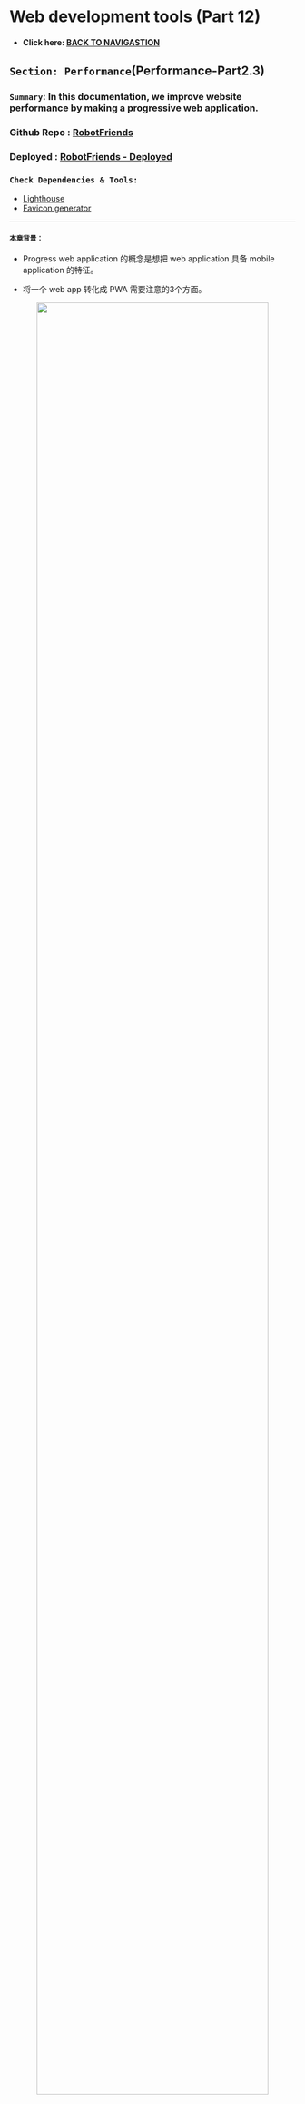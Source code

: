 # Web development tools (Part 12)

- #### Click here: [BACK TO NAVIGASTION](https://github.com/DonghaoWu/WebDev-tools-demo/blob/master/README.md)

## `Section: Performance`(Performance-Part2.3)

### `Summary`: In this documentation, we improve website performance by making a progressive web application.

### Github Repo : [RobotFriends](https://github.com/DonghaoWu/PWA-robotFriends-redux)
### Deployed : [RobotFriends - Deployed](https://donghaowu.github.io/PWA-robotFriends-redux/)

### `Check Dependencies & Tools:`

- [Lighthouse](https://web.dev/)
- [Favicon generator](https://realfavicongenerator.net/)

------------------------------------------------------------

#### `本章背景：`
- Progress web application 的概念是想把 web application 具备 mobile application 的特征。

- 将一个 web app 转化成 PWA 需要注意的3个方面。

<p align="center">
<img src="../assets/p12-1.png" width=90%>
</p>

------------------------------------------------------------

### <span id="12.0">`Brief Contents & codes position`</span>

- #### Click here: [BACK TO NAVIGASTION](https://github.com/DonghaoWu/WebDev-tools-demo/blob/master/README.md)

- [12.1 HTTPS.](#12.1)
- [12.2 App manifest.](#12.2)
- [12.3 Service worker.](#12.3)
- [12.4 Deploy & update](#12.4)
- [12.5 PWA part 1](#12.5)
- [12.6 PWA part 2](#12.6)

------------------------------------------------------------



### <span id="12.1">`Step1: HTTPS.`</span>

- #### Click here: [BACK TO CONTENT](#12.0)

- Why `Https`:
    - secure and encryption

- What support https?
    - github support https
    - [let's encrypt](https://letsencrypt.org/)
    - [cloudflare](https://www.cloudflare.com/)

----------------------------------------------------------------------------

#### `Comment:`
1. 


### <span id="12.2">`Step2: App manifest.`</span>

- #### Click here: [BACK TO CONTENT](#12.0)

- Why `App manifest`:
    - web app icon
    - include a viewport tag in .public/index.html
    ```html
        <meta name="viewport" content="width=device-width, initial-scale=1, shrink-to-fit=no">
    ```
    - ./public/manifest.json, set up the icon,so a user can add an icon in a phone.(比如说一个移动端用户可以在收藏一个 web app 之后在桌面看到一个新的 icon。)
    - 在加载时，在移动端可以看到加载背景和 icon 。

----------------------------------------------------------------------------

#### `Comment:`
1. 


### <span id="12.3">`Step3: Service Worker.`</span>

- #### Click here: [BACK TO CONTENT](#12.0)

- Why `Service Worker`:
    - background worker, offline experierce.
    - ./src/registerServiceWorker.js 或者 ./src/serviceWorker.js
    - ./build/service-worker.js
    - another worker
    - application tag -> service worker
    - Web API: Cache API, in browser
    - Cache API: Application tag -> Cache -> Cache Storage

- __`Result`__:

<p align="center">
<img src="../assets/p12-2.png" width=90%>
</p>

----------------------------------------------------------------------------

#### `Comment:`
1. 


### <span id="12.4">`Step4: Deploy & update.`</span>

- #### Click here: [BACK TO CONTENT](#12.0)

1. Install gh-pages

    ```bash
    $ npm install gh-pages
    ```

2. Add new scripts into `package.json`:

    <p align="center">
    <img src="../assets/p12-3.png" width=90%>
    </p>

    ----------------------------------------------------------------------------

    ```js
    "homepage":"https://...github.io/<repoName>",

    "predeploy":"npm run build",
    "deploy": "gh-pages -d build",
    ```

3. Run command:

    ```bash
    $ npm run deploy
    ```

4. Github setting:

    <p align="center">
    <img src="../assets/p12-4.png" width=90%>
    </p>

    ----------------------------------------------------------------------------

    <p align="center">
    <img src="../assets/p12-5.png" width=90%>
    </p>

    ----------------------------------------------------------------------------

5. Check the website:

    <p align="center">
    <img src="../assets/p12-6.png" width=90%>
    </p>

    ----------------------------------------------------------------------------

6. Check the service worker:

    <p align="center">
    <img src="../assets/p12-6-2.png" width=90%>
    </p>

    ----------------------------------------------------------------------------

7. Test the website in lighthouse:

    <p align="center">
    <img src="../assets/p12-7.png" width=90%>
    </p>

    ----------------------------------------------------------------------------

    <p align="center">
    <img src="../assets/p12-8-2.png" width=90%>
    </p>

    ----------------------------------------------------------------------------

8. 关于新版的 serviceWorker.js 与 旧版 registerServiceWorker.js 的更新：

    1. 如果要在旧版本 react 中使用 `serviceWorker.js`，需要先删除 `registerServiceWorker.js`，复制黏贴 `serviceWorker.js` 到`registerServiceWorker.js`所在的文件位置。

    2. 在 `./src/index.js`中修改：

    ```diff
    - import registerServiceWorker from './registerServiceWorker';
    - registerServiceWorker();

    + import * as serviceWorker from './serviceWorker';
    + serviceWorker.unregister();
    ```

    3. 记得在 Deploy 之前修改：

    ```diff
    - serviceWorker.unregister();
    + serviceWorker.register();
    ```

#### `Comment:`
1. 

### <span id="12.5">`Step5: PWA part 1.`</span>

- #### Click here: [BACK TO CONTENT](#12.0)

1. `HTTPS:`github deploy build in https.

    <p align="center">
    <img src="../assets/p12-9.png" width=90%>
    </p>

    ----------------------------------------------------------------------------

2. Accessibilities:

    __`Location: ./robotFriends-redux/src/components/SearchBox.js`__
    ```js
    import React from 'react';

    const SearchBox = ({ searchfield, searchChange }) => {
    console.log('SearchBox');
    return (
        <div className='pa2'>
        <input
            aria-label='Search Robots'
            className='pa3 ba b--green bg-lightest-blue'
            type='search'
            placeholder='search robots'
            onChange={searchChange}
        />
        </div>
    );
    }

    export default SearchBox;
    ```

    ```diff
    + aria-label='Search Robots'
    ```

3. SEO:

    __`Location: ./robotFriends-redux/public/index.html`__

    ```html
    <!DOCTYPE html>
    <html lang="en">
    <head>
        <meta charset="utf-8">
        <meta name="viewport" content="width=device-width, initial-scale=1, shrink-to-fit=no">
        <meta name="theme-color" content="#000000">
        <meta name="Description" content="Where robots make friends">
        <link rel="manifest" href="%PUBLIC_URL%/manifest.json">
        <link rel="shortcut icon" href="%PUBLIC_URL%/favicon.ico">
        <title>React App</title>
    </head>

    <body>
        <noscript>
        You need to enable JavaScript to run this app.
        </noscript>
        <div id="root"></div>
    </body>

    </html>
    ```

    ```diff
    + <meta name="Description" content="Where robots make friends">
    ```

4. Deploy again:

    ```bash
    $ npm run deploy
    ```

5. Test the Website:

    <p align="center">
    <img src="../assets/p12-10.png" width=90%>
    </p>

    ----------------------------------------------------------------------------

#### `Comment:`
1. 


### <span id="12.6">`Step5: PWA part 2.`</span>

- #### Click here: [BACK TO CONTENT](#12.0)

1. Generate a favicon.

    - [Favicon generator](https://realfavicongenerator.net/)

    <p align="center">
    <img src="../assets/p12-11.png" width=90%>
    </p>

    ----------------------------------------------------------------------------

    <p align="center">
    <img src="../assets/p12-12.png" width=90%>
    </p>

    ----------------------------------------------------------------------------

2. Download the package and unzip it, paste the images to `./public` folder.

    <p align="center">
    <img src="../assets/p12-13.png" width=90%>
    </p>

    ----------------------------------------------------------------------------

3. Add code in `./public/index.html`

    <p align="center">
    <img src="../assets/p12-13.png" width=90%>
    </p>

    ----------------------------------------------------------------------------

    <p align="center">
    <img src="../assets/p12-14.png" width=90%>
    </p>

    ----------------------------------------------------------------------------

    ```html
    <link rel="apple-touch-icon" sizes="180x180" href="%PUBLIC_URL%/apple-touch-icon.png">
    <link rel="icon" type="image/png" sizes="32x32" href="%PUBLIC_URL%/favicon-32x32.png">
    <link rel="icon" type="image/png" sizes="16x16" href="%PUBLIC_URL%/favicon-16x16.png">
    <link rel="manifest" href="%PUBLIC_URL%/site.webmanifest">
    <link rel="mask-icon" href="%PUBLIC_URL%/safari-pinned-tab.svg" color="#5bbad5">
    <meta name="msapplication-TileColor" content="#da532c">
    <meta name="theme-color" content="#ffffff">
    ```

4. Add code in `./public/manifest.json`

    <p align="center">
    <img src="../assets/p12-15.png" width=90%>
    </p>

    ----------------------------------------------------------------------------

    ```json
    {
    "short_name": "React App",
    "name": "Create React App Sample",
    "icons": [
        {
        "src": "favicon.ico",
        "sizes": "64x64 32x32 24x24 16x16",
        "type": "image/x-icon"
        },
        {
        "src": "./android-chrome-192x192.png",
        "sizes": "192x192",
        "type": "image/png"
        },
        {
        "src": "./android-chrome-192x192.png",
        "sizes": "512x512",
        "type": "image/png"
        }
    ],
    "start_url": "./index.html",
    "display": "standalone",
    "theme_color": "#000000",
    "background_color": "#ffffff"
    }
    ```

5. Deploy again.

    ```bash
    $ npm run deploy
    ```

6. Test it in Lighthouse.

    <p align="center">
    <img src="../assets/p12-16.png" width=90%>
    </p>

    ----------------------------------------------------------------------------


#### `Comment:`
1. 

- #### Click here: [BACK TO CONTENT](#12.0)
- #### Click here: [BACK TO NAVIGASTION](https://github.com/DonghaoWu/WebDev-tools-demo/blob/master/README.md)



